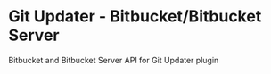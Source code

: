 # Git Updater - Bitbucket/Bitbucket Server

Bitbucket and Bitbucket Server API for Git Updater plugin
